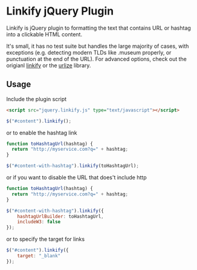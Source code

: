 # Linkify jQuery Plugin

Linkify is jQuery plugin to formatting the text that contains URL or hashtag into a clickable HTML content.

It's small, it has no test suite but handles the large majority of cases, with exceptions (e.g. detecting modern TLDs like .museum properly, or punctuation at the end of the URL). For advanced options, check out the origianl [linkify](https://github.com/cowboy/javascript-linkify) or the [urlize](https://github.com/ljosa/urlize.js) library.

## Usage

Include the plugin script

``` html
<script src="jquery.linkify.js" type="text/javascript"></script>
```

``` js
$("#content").linkify();
```
  
or to enable the hashtag link

``` js
function toHashtagUrl(hashtag) {
  return "http://myservice.com?q=" + hashtag;
}

$("#content-with-hashtag").linkify(toHashtagUrl);
```

or if you want to disable the URL that does't include http

``` js
function toHashtagUrl(hashtag) {
  return "http://myservice.com?q=" + hashtag;
}

$("#content-with-hashtag").linkify({
	hashtagUrlBuilder: toHashtagUrl, 
	includeW3: false
});
```

or to specify the target for links

``` js
$("#content").linkify({
	target: "_blank"
});
```
